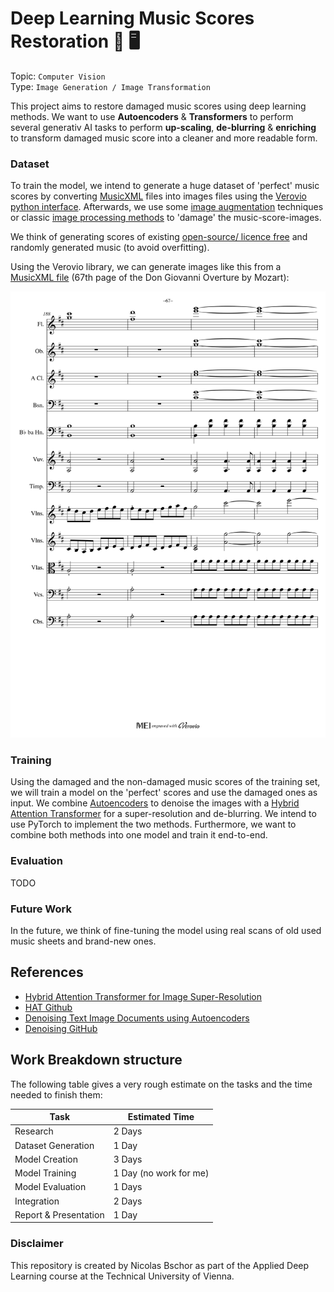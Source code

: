 # Deep Learning Music Scores Restoration 🎼 🖥️

Topic: `Computer Vision` 
<br>
Type: `Image Generation / Image Transformation`

This project aims to restore damaged music scores using deep learning methods. 
We want to use **Autoencoders** & **Transformers** to perform several generativ AI tasks to perform 
**up-scaling**, **de-blurring** & **enriching** to transform damaged music score into a cleaner and more readable form. 

### Dataset 

To train the model, we intend to generate a huge dataset of 'perfect'
music scores by converting [MusicXML](https://de.wikipedia.org/wiki/MusicXML) 
files into images files using the [Verovio python interface](https://pypi.org/project/verovio/). 
Afterwards, 
we use some [image augmentation](https://albumentations.ai/) techniques or classic [image processing methods](https://pillow.readthedocs.io/en/stable/)
to 'damage' the music-score-images.

We think of generating scores of existing [open-source/ licence free](http://mscorelib.com/actree/) 
and randomly generated music (to avoid overfitting).

Using the Verovio library, we can generate images like this from a [MusicXML file](examples/) 
(67th page of the Don Giovanni Overture by Mozart):
<p align="center">
  <img src="examples/render/Mozart-Don_Giovanni_66.svg" alt="Benchmark" width="600" style="background-color:#fff">
</p>


### Training

Using the damaged and the non-damaged music scores of the training set, 
we will train a model on the 'perfect' scores and use the damaged ones as input.
We combine [Autoencoders](https://www.researchgate.net/publication/356423394_Denoising_Text_Image_Documents_using_Autoencoders) to denoise 
the images with a [Hybrid Attention Transformer](https://arxiv.org/abs/2205.04437v3) for a super-resolution 
and de-blurring.
We intend to use PyTorch to implement the two methods. 
Furthermore, we want to combine both methods into one model and train it end-to-end.

### Evaluation

TODO


### Future Work
In the future, 
we think of fine-tuning the model using real scans of old used music sheets and brand-new ones.


## References
* [Hybrid Attention Transformer for Image Super-Resolution](https://arxiv.org/abs/2205.04437v3)
* [HAT Github](https://github.com/XPixelGroup/HAT)
* [Denoising Text Image Documents using Autoencoders](https://www.researchgate.net/publication/356423394_Denoising_Text_Image_Documents_using_Autoencoders)
* [Denoising GitHub](https://github.com/Surya-Prakash-Reddy/Denoising-Documents)

## Work Breakdown structure

The following table gives a very rough estimate on the tasks 
and the time needed to finish them: 

| Task                  | Estimated Time         |
|-----------------------|------------------------|
| Research              | 2 Days                 |
| Dataset Generation    | 1 Day                  |
| Model Creation        | 3 Days                 |
| Model Training        | 1 Day (no work for me) |
| Model Evaluation      | 1 Days                 |
| Integration           | 2 Days                 |
| Report & Presentation | 1 Day                  |


### Disclaimer
This repository is created by Nicolas Bschor as part of 
the Applied Deep Learning course at the Technical University of Vienna.